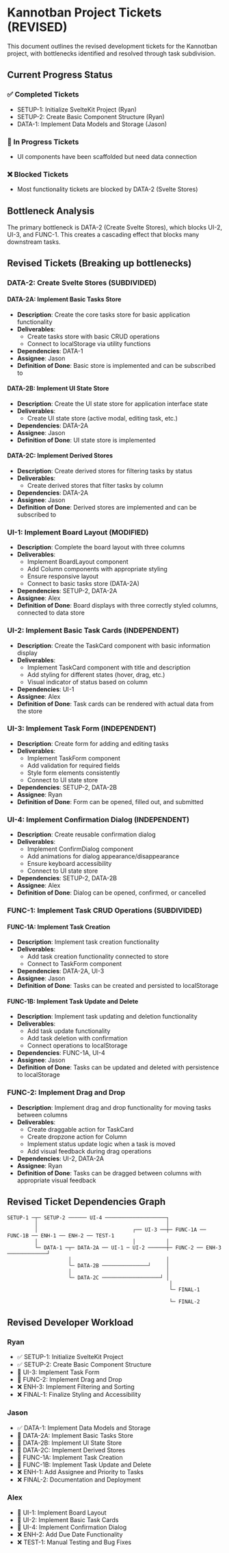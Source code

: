 # Kannotban Project Tickets (REVISED)

This document outlines the revised development tickets for the Kannotban project, with bottlenecks identified and resolved through task subdivision.

## Current Progress Status

### ✅ Completed Tickets

- SETUP-1: Initialize SvelteKit Project (Ryan)
- SETUP-2: Create Basic Component Structure (Ryan)
- DATA-1: Implement Data Models and Storage (Jason)

### 🔄 In Progress Tickets

- UI components have been scaffolded but need data connection

### ❌ Blocked Tickets

- Most functionality tickets are blocked by DATA-2 (Svelte Stores)

## Bottleneck Analysis

The primary bottleneck is DATA-2 (Create Svelte Stores), which blocks UI-2, UI-3, and FUNC-1. This creates a cascading effect that blocks many downstream tasks.

## Revised Tickets (Breaking up bottlenecks)

### DATA-2: Create Svelte Stores (SUBDIVIDED)

#### DATA-2A: Implement Basic Tasks Store

- **Description**: Create the core tasks store for basic application functionality
- **Deliverables**:
  - Create tasks store with basic CRUD operations
  - Connect to localStorage via utility functions
- **Dependencies**: DATA-1
- **Assignee**: Jason
- **Definition of Done**: Basic store is implemented and can be subscribed to

#### DATA-2B: Implement UI State Store

- **Description**: Create the UI state store for application interface state
- **Deliverables**:
  - Create UI state store (active modal, editing task, etc.)
- **Dependencies**: DATA-2A
- **Assignee**: Jason
- **Definition of Done**: UI state store is implemented

#### DATA-2C: Implement Derived Stores

- **Description**: Create derived stores for filtering tasks by status
- **Deliverables**:
  - Create derived stores that filter tasks by column
- **Dependencies**: DATA-2A
- **Assignee**: Jason
- **Definition of Done**: Derived stores are implemented and can be subscribed to

### UI-1: Implement Board Layout (MODIFIED)

- **Description**: Complete the board layout with three columns
- **Deliverables**:
  - Implement BoardLayout component
  - Add Column components with appropriate styling
  - Ensure responsive layout
  - Connect to basic tasks store (DATA-2A)
- **Dependencies**: SETUP-2, DATA-2A
- **Assignee**: Alex
- **Definition of Done**: Board displays with three correctly styled columns, connected to data store

### UI-2: Implement Basic Task Cards (INDEPENDENT)

- **Description**: Create the TaskCard component with basic information display
- **Deliverables**:
  - Implement TaskCard component with title and description
  - Add styling for different states (hover, drag, etc.)
  - Visual indicator of status based on column
- **Dependencies**: UI-1
- **Assignee**: Alex
- **Definition of Done**: Task cards can be rendered with actual data from the store

### UI-3: Implement Task Form (INDEPENDENT)

- **Description**: Create form for adding and editing tasks
- **Deliverables**:
  - Implement TaskForm component
  - Add validation for required fields
  - Style form elements consistently
  - Connect to UI state store
- **Dependencies**: SETUP-2, DATA-2B
- **Assignee**: Ryan
- **Definition of Done**: Form can be opened, filled out, and submitted

### UI-4: Implement Confirmation Dialog (INDEPENDENT)

- **Description**: Create reusable confirmation dialog
- **Deliverables**:
  - Implement ConfirmDialog component
  - Add animations for dialog appearance/disappearance
  - Ensure keyboard accessibility
  - Connect to UI state store
- **Dependencies**: SETUP-2, DATA-2B
- **Assignee**: Alex
- **Definition of Done**: Dialog can be opened, confirmed, or cancelled

### FUNC-1: Implement Task CRUD Operations (SUBDIVIDED)

#### FUNC-1A: Implement Task Creation

- **Description**: Implement task creation functionality
- **Deliverables**:
  - Add task creation functionality connected to store
  - Connect to TaskForm component
- **Dependencies**: DATA-2A, UI-3
- **Assignee**: Jason
- **Definition of Done**: Tasks can be created and persisted to localStorage

#### FUNC-1B: Implement Task Update and Delete

- **Description**: Implement task updating and deletion functionality
- **Deliverables**:
  - Add task update functionality
  - Add task deletion with confirmation
  - Connect operations to localStorage
- **Dependencies**: FUNC-1A, UI-4
- **Assignee**: Jason
- **Definition of Done**: Tasks can be updated and deleted with persistence to localStorage

### FUNC-2: Implement Drag and Drop

- **Description**: Implement drag and drop functionality for moving tasks between columns
- **Deliverables**:
  - Create draggable action for TaskCard
  - Create dropzone action for Column
  - Implement status update logic when a task is moved
  - Add visual feedback during drag operations
- **Dependencies**: UI-2, DATA-2A
- **Assignee**: Ryan
- **Definition of Done**: Tasks can be dragged between columns with appropriate visual feedback

## Revised Ticket Dependencies Graph

```src
SETUP-1 ─┬─ SETUP-2 ────── UI-4 ────────────────────┐
         │                                          │
         │                               ┌── UI-3 ──┼─ FUNC-1A ── FUNC-1B ── ENH-1 ── ENH-2 ── TEST-1
         │                               │          │
         └─ DATA-1 ─┬─ DATA-2A ── UI-1 ─ UI-2 ──────┼─ FUNC-2 ── ENH-3 ─────────────┘
                    │                               │
                    └─ DATA-2B ───────────────┘     │
                    │                               │
                    └─ DATA-2C ───────────────────┘ │
                                                     │
                                                     └─ FINAL-1
                                                     
                                                     └─ FINAL-2
```

## Revised Developer Workload

### Ryan

- ✅ SETUP-1: Initialize SvelteKit Project
- ✅ SETUP-2: Create Basic Component Structure  
- 🔄 UI-3: Implement Task Form
- 🔄 FUNC-2: Implement Drag and Drop
- ❌ ENH-3: Implement Filtering and Sorting
- ❌ FINAL-1: Finalize Styling and Accessibility

### Jason

- ✅ DATA-1: Implement Data Models and Storage
- 🔄 DATA-2A: Implement Basic Tasks Store
- 🔄 DATA-2B: Implement UI State Store
- 🔄 DATA-2C: Implement Derived Stores
- 🔄 FUNC-1A: Implement Task Creation
- 🔄 FUNC-1B: Implement Task Update and Delete
- ❌ ENH-1: Add Assignee and Priority to Tasks
- ❌ FINAL-2: Documentation and Deployment

### Alex

- 🔄 UI-1: Implement Board Layout
- 🔄 UI-2: Implement Basic Task Cards
- 🔄 UI-4: Implement Confirmation Dialog
- ❌ ENH-2: Add Due Date Functionality
- ❌ TEST-1: Manual Testing and Bug Fixes
